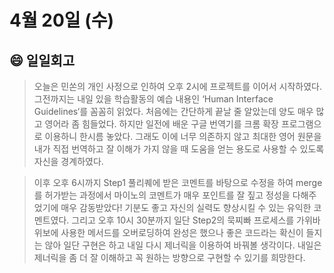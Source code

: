 # 4월 20일 (수)

## 😄 일일회고

> 오늘은 민쏜의 개인 사정으로 인하여 오후 2시에 프로젝트를 이어서 시작하였다. 그전까지는 내일 있을 학습활동의 예습 내용인 ‘Human Interface Guidelines‘를 꼼꼼히 읽었다. 처음에는 간단하게 끝날 줄 알았는데 양도 매우 많고 영어라 좀 힘들었다. 하지만 일전에 배운 구글 번역기를 크롬 확장 프로그램으로 이용하니 한시름 놓았다. 그래도 이에 너무 의존하지 않고 최대한 영어 원문을 내가 직접 번역하고 잘 이해가 가지 않을 때 도움을 얻는 용도로 사용할 수 있도록 자신을 경계하였다.
> 

> 이후 오후 6시까지 Step1 풀리퀘에 받은 코멘트를 바탕으로 수정을 하여 merge를 허가받는 과정에서 마이노의 코멘트가 매우 포인트를 잘 짚고 정성을 다해주었기에 매우 감동받았다! 기분도 좋고 자신의 실력도 향상시킬 수 있는 유익한 코멘트였다. 그리고 오후 10시 30분까지 일단 Step2의 묵찌빠 프로세스를 가위바위보에 사용한 메서드를 오버로딩하여 완성은 했으나 좋은 코드라는 확신이 들지는 않아 일단 구현은 하고 내일 다시 제너릭을 이용하여 바꿔볼 생각이다. 내일은 제너릭을 좀 더 잘 이해하고 꼭 원하는 방향으로 구현할 수 있기를 희망한다.
>